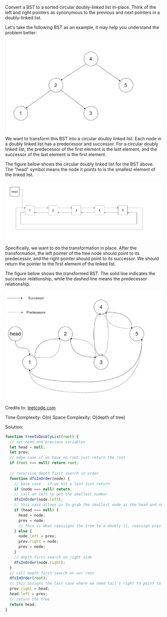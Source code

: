 Convert a BST to a sorted circular doubly-linked list in-place. Think of the left and right pointers as synonymous to the previous and next pointers in a doubly-linked list.

Let's take the following BST as an example, it may help you understand the problem better:

![](tree-to-doubly-list1.png)

We want to transform this BST into a circular doubly linked list. Each node in a doubly linked list has a predecessor and successor. For a circular doubly linked list, the predecessor of the first element is the last element, and the successor of the last element is the first element.

The figure below shows the circular doubly linked list for the BST above. The "head" symbol means the node it points to is the smallest element of the linked list.

![](tree-to-doubly-list2.png)

Specifically, we want to do the transformation in place. After the transformation, the left pointer of the tree node should point to its predecessor, and the right pointer should point to its successor. We should return the pointer to the first element of the linked list.

The figure below shows the transformed BST. The solid line indicates the successor relationship, while the dashed line means the predecessor relationship.

![](tree-to-doubly-list3.png)

Credits to: [leetcode.com](https://leetcode.com/problems/convert-binary-search-tree-to-sorted-doubly-linked-list/description/)

Time Complexity: O(n)
Space Complexity: O(depth of tree)

Solution:

```js
function treeToDoublyList(root) {
  // set head and previous variables
  let head = null;
  let prev;
  // edge case if we have no root just return the root
  if (root === null) return root;

  // recursive depth first search in order
  function dfsInOrder(node) {
    // base case - if we hit a leaf just return
    if (node === null) return;
    // call on left to get the smallest number
    dfsInOrder(node.left);
    // this case allows us to grab the smallest node as the head and set prev
    if (head === null) {
      head = node;
      prev = node;
      // this is what reassigns the tree to a doubly ll, reassign previous to keep traversal
    } else {
      node.left = prev;
      prev.right = node;
      prev = node;
    }
    // depth first search on right side
    dfsInOrder(node.right);
  }
  // call depth first search on our root
  dfsInOrder(root);
  // this assigns the last case where we need tail's right to point to head and head's left to point to tail
  prev.right = head;
  head.left = prev;
  // return the tree
  return head;
}
```
